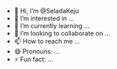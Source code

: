 - 👋 Hi, I’m @SeladaKeju
- 👀 I’m interested in ...
- 🌱 I’m currently learning ...
- 💞️ I’m looking to collaborate on ...
- 📫 How to reach me ...
- 😄 Pronouns: ...
- ⚡ Fun fact: ...

<!---
SeladaKeju/SeladaKeju is a ✨ special ✨ repository because its `README.md` (this file) appears on your GitHub profile.
You can click the Preview link to take a look at your changes.
--->
